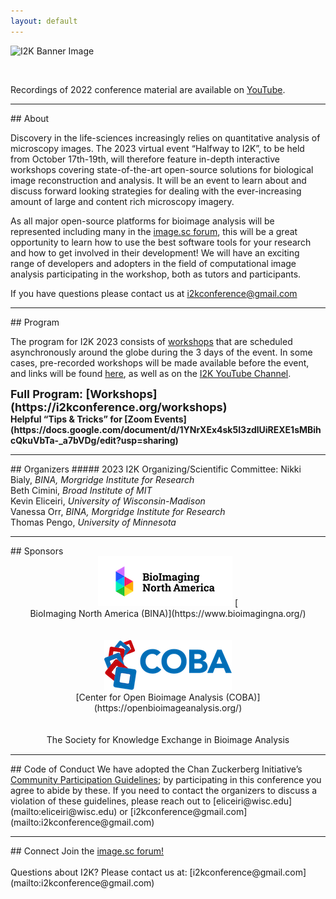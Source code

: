 ```yaml
---
layout: default
---
```


<div style="display:none"><h1> 2023 Conference</h1></div>

![I2K Banner Image](/assets/images/2023Flyer.png)

<br>

Recordings of 2022 conference material are available on [YouTube](https://www.youtube.com/channel/UCMBPBsR9WmzgefQWEyxfomg).
<!-- if we have a Pre-Event Checklist, it will go here
<br>
<a href="https://tinyurl.com/I2K-2023-PrepChecklist">Pre-Event Checklist</a>
<br>
<br>
-->
<hr>
## About

Discovery in the life-sciences increasingly relies on quantitative analysis of microscopy images. The 2023 virtual event “Halfway to I2K”, to be held from October 17th-19th, will therefore feature in-depth interactive workshops covering state-of-the-art open-source solutions for biological image reconstruction and analysis. It will be an event to learn about and discuss forward looking strategies for dealing with the ever-increasing amount of large and content rich microscopy imagery.

As all major open-source platforms for bioimage analysis will be represented including many in the [image.sc forum](https://forum.image.sc/), this will be a great opportunity to learn how to use the best software tools for your research and how to get involved in their development! We will have an exciting range of developers and adopters in the field of computational image analysis participating in the workshop, both as tutors and participants.

If you have questions please contact us at [i2kconference@gmail.com](mailto:i2kconference@gmail.com)

<hr>
## Program

The program for I2K 2023 consists of [workshops](https://i2kconference.org/workshops) that are scheduled asynchronously around the globe during the 3 days of the event.  In some cases, pre-recorded workshops will be made available before the event, and links will be found [here](https://i2kconference.org/workshops), as well as on the [I2K YouTube Channel](https://www.youtube.com/channel/UCMBPBsR9WmzgefQWEyxfomg).
<br>
<div style="font-size:18px;font-weight:bold;" markdown="1">
Full Program: [Workshops](https://i2kconference.org/workshops)
</div>
<!-- if we have a Pre-Event Checklist, it will go here
<a href="https://tinyurl.com/I2K-2023-PrepChecklist">Pre-Event Checklist</a>
<br>
<br>
-->
<div style="font-size:14px;font-weight:bold;" markdown="1">
Helpful “Tips & Tricks” for [Zoom Events](https://docs.google.com/document/d/1YNrXEx4sk5I3zdlUiREXE1sMBihcQkuVbTa-_a7bVDg/edit?usp=sharing)
<br>
</div>
<!-- if we have a PNG program for the main page, it goes here, otherwise, keep this hidden
![I2K Program](assets/images/program.png)
-->

<!-- hidden till page links can be fixed
<br>
<div style="display:none;margin:auto;" markdown="1">
### Workshops
</div>

[List of Workshops](workshops)<br>
-->

<hr>
## Organizers
##### 2023 I2K Organizing/Scientific Committee:
Nikki Bialy, <i>BINA, Morgridge Institute for Research</i><br>
Beth Cimini, <i>Broad Institute of MIT</i><br>
Kevin Eliceiri, <i>University of Wisconsin-Madison</i><br>
Vanessa Orr, <i>BINA, Morgridge Institute for Research</i><br>
Thomas Pengo, <i>University of Minnesota</i><br>


<hr>
## Sponsors
<div style="text-align:center;margin-bottom:15px;" markdown="1">
  <a href="https://www.bioimagingnorthamerica.org/"><img src="assets/images/bina-logo.png" alt="Bioimaging North America"></a> [
  <br>
  BioImaging North America (BINA)](https://www.bioimagingna.org/)
  <br>
  <br>
  <br>
  <a href="https://openbioimageanalysis.org/"><img src="assets/images/coba-logo.png" alt="Center for Open Bioimage Analysis"></a>
  <br>
  [Center for Open Bioimage Analysis (COBA)](https://openbioimageanalysis.org/)
  <br>
  <br>
  <br>
  The Society for Knowledge Exchange in Bioimage Analysis
</div>

<hr>
## Code of Conduct
We have adopted the Chan Zuckerberg Initiative’s  <a href="https://chanzuckerberg.com/ethics-policies/community-participation-guidelines/">Community Participation Guidelines</a>; by participating in this conference you agree to abide by these. If you need to contact the organizers to discuss a violation of these guidelines, please reach out to [eliceiri@wisc.edu](mailto:eliceiri@wisc.edu) or [i2kconference@gmail.com](mailto:i2kconference@gmail.com)

<hr>
## Connect
Join the <a href="https://forum.image.sc/">image.sc forum!</a>
<br>
<br>
Questions about I2K? Please contact us at: [i2kconference@gmail.com](mailto:i2kconference@gmail.com)
